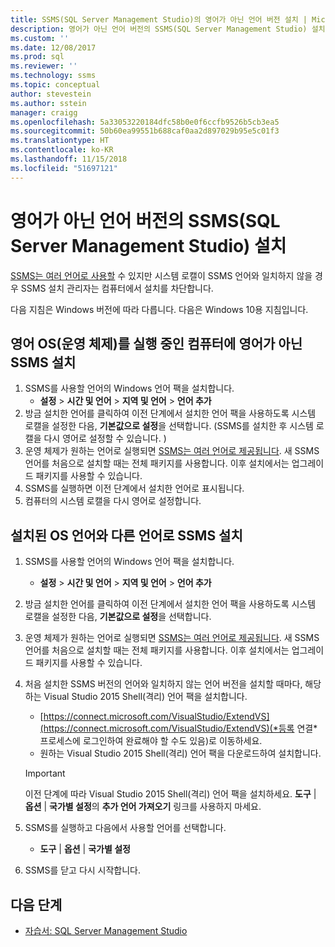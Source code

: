 ```yaml
---
title: SSMS(SQL Server Management Studio)의 영어가 아닌 언어 버전 설치 | Microsoft Docs
description: 영어가 아닌 언어 버전의 SSMS(SQL Server Management Studio) 설치
ms.custom: ''
ms.date: 12/08/2017
ms.prod: sql
ms.reviewer: ''
ms.technology: ssms
ms.topic: conceptual
author: stevestein
ms.author: sstein
manager: craigg
ms.openlocfilehash: 5a33053220184dfc58b0e0f6ccfb9526b5cb3ea5
ms.sourcegitcommit: 50b60ea99551b688caf0aa2d897029b95e5c01f3
ms.translationtype: HT
ms.contentlocale: ko-KR
ms.lasthandoff: 11/15/2018
ms.locfileid: "51697121"
---
```

# <a name="install-non-english-language-versions-of-sql-server-management-studio-ssms"></a>영어가 아닌 언어 버전의 SSMS(SQL Server Management Studio) 설치 

[SSMS는 여러 언어로 사용할](download-sql-server-management-studio-ssms.md#available-languages-ssms-179) 수 있지만 시스템 로캘이 SSMS 언어와 일치하지 않을 경우 SSMS 설치 관리자는 컴퓨터에서 설치를 차단합니다. 

다음 지침은 Windows 버전에 따라 다릅니다. 다음은 Windows 10용 지침입니다.

## <a name="install-non-english-ssms-on-a-computer-running-an-english-operating-system-os"></a>영어 OS(운영 체제)를 실행 중인 컴퓨터에 영어가 아닌 SSMS 설치

1. SSMS를 사용할 언어의 Windows 언어 팩을 설치합니다. 
   - **설정** > **시간 및 언어** > **지역 및 언어** > **언어 추가** 
2. 방금 설치한 언어를 클릭하여 이전 단계에서 설치한 언어 팩을 사용하도록 시스템 로캘을 설정한 다음, **기본값으로 설정**을 선택합니다. (SSMS를 설치한 후 시스템 로캘을 다시 영어로 설정할 수 있습니다. )
3. 운영 체제가 원하는 언어로 실행되면 [SSMS는 여러 언어로 제공됩니다](download-sql-server-management-studio-ssms.md#available-languages-ssms-179). 새 SSMS 언어를 처음으로 설치할 때는 전체 패키지를 사용합니다. 이후 설치에서는 업그레이드 패키지를 사용할 수 있습니다.
4. SSMS를 실행하면 이전 단계에서 설치한 언어로 표시됩니다.
5. 컴퓨터의 시스템 로캘을 다시 영어로 설정합니다.

## <a name="install-ssms-in-a-language-other-than-the-language-of-the-installed-os"></a>설치된 OS 언어와 다른 언어로 SSMS 설치

1. SSMS를 사용할 언어의 Windows 언어 팩을 설치합니다. 
   - **설정** > **시간 및 언어** > **지역 및 언어** > **언어 추가** 
2. 방금 설치한 언어를 클릭하여 이전 단계에서 설치한 언어 팩을 사용하도록 시스템 로캘을 설정한 다음, **기본값으로 설정**을 선택합니다. 
3. 운영 체제가 원하는 언어로 실행되면 [SSMS는 여러 언어로 제공됩니다](download-sql-server-management-studio-ssms.md#available-languages-ssms-179). 새 SSMS 언어를 처음으로 설치할 때는 전체 패키지를 사용합니다. 이후 설치에서는 업그레이드 패키지를 사용할 수 있습니다.
4. 처음 설치한 SSMS 버전의 언어와 일치하지 않는 언어 버전을 설치할 때마다, 해당하는 Visual Studio 2015 Shell(격리) 언어 팩을 설치합니다.
   - [https://connect.microsoft.com/VisualStudio/ExtendVS](https://connect.microsoft.com/VisualStudio/ExtendVS)(*등록 연결* 프로세스에 로그인하여 완료해야 할 수도 있음)로 이동하세요.
   - 원하는 Visual Studio 2015 Shell(격리) 언어 팩을 다운로드하여 설치합니다.

   > [!IMPORTANT]
   > 이전 단계에 따라 Visual Studio 2015 Shell(격리) 언어 팩을 설치하세요. **도구** | **옵션** | **국가별 설정**의 **추가 언어 가져오기** 링크를 사용하지 마세요. 

5. SSMS를 실행하고 다음에서 사용할 언어를 선택합니다.
   - **도구** | **옵션** | **국가별 설정**
1. SSMS를 닫고 다시 시작합니다.

## <a name="next-steps"></a>다음 단계

- [자습서: SQL Server Management Studio](https://docs.microsoft.com/sql/ssms/tutorials/tutorial-sql-server-management-studio)

